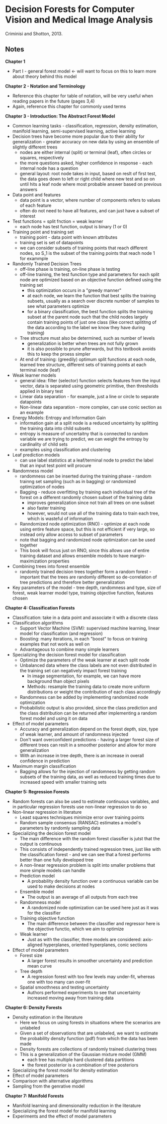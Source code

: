 # Decision Forests for Computer Vision and Medical Image Analysis
Criminisi and Shotton, 2013.

## Notes

**Chapter 1**
- Part I - general forest model <- will want to focus on this to learn more about theory behind this model

**Chapter 2 - Notation and Terminology**
- Reference this chapter for table of notation, will be very useful when reading papers in the future (pages 3,4)
- Again, reference this chapter for commonly used terms

**Chapter 3 - Introduction: The Abstract Forest Model**
- Common learning tasks - classification, regression, density estimation, manifold learning, semi-supervised learning, active learning
- Decision trees have become more popular due to their ability for generalization - greater accuracy on new data by using an ensemble of slightly different trees
    - nodes are either internal (split) or terminal (leaf), often circles or squares, respectively
    - the more questions asked, higher confidence in response - each internal node has a question
    - general layout: root node takes in input, based on reslt of first test, the data goes down to left or right child where new test and so on until hits a leaf node where most probable answer based on previous answers
- Data point and features
    - data point is a vector, where number of components refers to values of each feature
    - often do not need to have all features, and can just have a subset of interest
- Test functions = split fnction = weak learner
    - each node has test function, output is binary (1 or 0)
- Training point and training set
    - training point - data point with known attributes
    - training set is set of datapoints
    - we can consider subsets of training points that reach different nodes, so S_1 is the subset of the training points that reach node 1 for exammple
- Randomly Trained Decision Trees
    - off-line phase is training, on-line phase is testing
    - off-line training, the test function type and parameters for each split node are optimized based on an objective function defined using the training set
        - this optimization occurs in a "greedy manner"
        - at each node, we learn the function that best splits the training subsets, usually as a search over discrete number of samples to see what parameters optimize 
        - for a binary classification, the best function splits the training subset at the parent node such that the child nodes largely contain training points of just one class (like correct splititng of the data according to the label we know they have during training) 
    - Tree structure must also be determined, such as number of levels
        - generalization is better when trees are not fully grown
        - it is also possible to prune afterwards, but this textbook avoids this to keep the proess simpler
    - At end of training: (greedily) optimum split functions at each node, learned tree structure, different sets of training points at each terminal node (leaf)
- Weak learner models
    - general idea: filter (selector) function selects features from the input vector, data is separated using geometric primitive, then thresholds applied in binary test
    - Linear data separation - for example, just a line or circle to separate datapoints
    - Non-linear data separation - more complex, can use conic section as an example
- Energy Models: Entropy and Information Gain
    - information gain at a split node is a reduced uncertainty by splitting the training data into child subsets
    - entropy is measure of uncertaitny that is connected to random variable we are trying to predict, we can weight the entropy by cardinality of child sets
    - examples using classification and clustering
- Leaf prediction models
    - can use label statistics at a leaf/terminal node to predict the label that an input test point will procure
- Randomness model
    -  randomness can be inserted during the training phase - random trainng set sampling (such as in bagging) or randomized optimization of nodes
    -  Bagging - reduce overfitting by training each individual tree of the forest on a different randomly chosen subset of the training data
        -  improves generalization since not train all trees on one subset
        -  also faster training 
        -  however, would not use all of the training data to train each tree, which is wasteful of information
    -  Ranndomized node optimization (RNO) - optimize at each node using entire feature space, but this is not efficient if very large, so instead only allow access to subset of parameters
    -  note that bagging and randomized node optimization can be used together
    -  This book will focus just on RNO, since this allows use of entire training dataset and allows ensemble models to have margin-maximization properties
-  Combining trees into forest ensemble
    -   randomly trained decision trees together form a random forest - important that the trees are randomly different so de-correlation of tree predictions and therefore better generalization
-   Key parameters of the model - tree depth, randomness and type, size of forest, weak learner model type, training objective function, features chosen

**Chapter 4: Classification Forests**
- Classification: take in a data point and associate it with a discrete class
- Classification algorithms
    - Support Vector Machine (SVM): supervised machine learning, linear model for classification (and regression)
    - Boosting: many iterations, in each "boost" to focus on training examples that not work as well on
    - Advantageous to combine many simple learners
- Specializing the decision forest model for classification
    - Optimize the parameters of the weak learner at each split node
    - Unbalanced data where the class labels are not even distributed in the training set can negatively impact forest training
        - In image segmentation, for example, we can have more background than object pixels
        -  Methods: resample the training data to create more uniform distributions or weight the contribution of each class accordingly 
    - Randomness can be added by implementing randomized node optimization
    - Probabilistic output is also provided, since the class prediction and the class distribution can be returned after implementing a random forest model and using it on data
- Effect of model parameters
    - Accuracy and generalization depend on the forest depth, size, type of weak learner, and amount of randomness injected
    - Don't want overconfident predictions - having a larger forest size of different trees can reslt in a smoother posterior and allow for more generalization 
    - With an increase in tree depth, there is an increase in overall confidence in prediction
- Maximum margin classification
    - Bagging allows for the injection of randomness by getting random subsets of the training data, as well as reduced training times due to increased speed with smaller training sets

**Chapter 5: Regression Forests**
- Random forests can also be used to estimate continuous variables, and in particular regression forests use non-linear regression to do so
- Non-linear regression in literature
    - Least squares techniques minimize error over training points
    - Random sample consensus (RANSAC) estimates a model's parameters by randomly sampling data
- Specializing the decision forest model
    - The main difference with the random forest classifier is jutst that the output is continuous
    - This consists of independently trained regression trees, just like with the classification forest - and we can see that a forest performs better than one fully developed tree
    - A non-linear regression problem is split into smaller problems that more simple models can handle
    - Prediction model
        - A probability density function over a continuous variable can be used to make decisions at nodes
    - Ensemble model
        - The output is an average of all outputs from each tree
    - Randomness model
        - A randomized node optimization can be used here just as it was for the classifier
    - Training objective function
        - The main difference between the classifier and regressor here is the objective functio, which we aim to optimize
    - Weak learner
        - Just as with the classifier, three models are considered: axis-aligned hyperplanes, oriented hyperplanes, conic sections
- Effect of model parameters
    - Forest size
        - A larger forest results in smoother uncertainty and prediction mean curve
    - Tree depth
        - A regression forest with too few levels may under-fit, whereas one with too many can over-fit
    - Spatial smoothness and testing uncertainty
        - Authors performed experiments to see that uncertainty increased moving away from training data

**Chapter 6: Density Forests**
- Density estimation in the literature
    - Here we focus on using forests in situations where the scenarios are unlabeled 
    - Given a set of observations that are unlabeled, we want to estimate the probability density function (pdf) from which the data has been made
    - Density forests are collections of randomly trained clustering trees
    - This is a generalization of the Gaussian mixture model (GMM)
        - each tree has multiple hard clustered data partitions
        - the forest posterior is a combination of tree posteriors
- Specializing the forest model for density estimation
- Effect of model parameters
- Comparison with alternative algorithms
- Sampling from the genrative model 

**Chapter 7: Manifold Forests**
- Manifold learning and dimensionality reduction in the literature
- Specializing the forest model for manifold learning
- Experiments and the effect of model parameters

